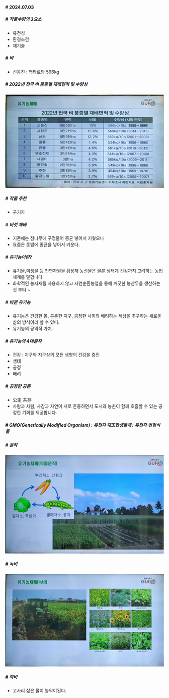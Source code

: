 #### # 2024.07.03

##### # 작물수량의 3요소
  - 유전성
  - 환경조건
  - 재기술

##### # 벼
  - 신동진 : 핵타르당 596kg
  
##### # 2022년 전국 벼 품종별 재배면적 및 수량성
![](2022년%20전국%20벼%20품종별%20재배면적%20및%20수량성.jpeg)

##### # 작물 추천
  - 구기자

##### # 버섯 재배
  - 기존에는 참나무에 구멍뚤어 종균 넣어서 키웠으나
  - 요즘은 톳밥에 종균을 넣어서 키운다.

##### # 유기농이란?
  - 유기물,미생물 등 천연자원을 황용해 농산물은 물론 생태계 건강까지 고려하는 농업체계를 말합니다.
  - 화학적인 농자재를 사용하지 않고 자연순환농업을 통해 깨끗한 농산무을 생산하는 것 부터 ~
##### # 바뀐 유기농
  - 유기농은 건강한 몸, 튼츤한 지구, 공정한 사회와 배려하는 세상을 추구하는 새로운 삶의 방식이라 할 수 있따.
  - 유기농의 공익적 가치.

##### # 유기농의 4대원칙
  - 건강 : 지구와 지구상의 모든 생명의 건강을 증진
  - 생태
  - 공정
  - 배려

##### # 공정한 공존
  - 公定 共存
  - 사람과 사람, 사감과 자연이 서로 존중하면서 도시와 농촌이 함께 호흡할 수 있는 공정한 기회를 제공합니다.


##### # GMO(Genetically Modified Organism) : 유전자 재조합생물체 : 유전자 변형식물

##### # 윤작
![](윤작.jpeg)
##### # 녹비
![](녹비.jpeg)

##### # 퇴비
- 고사리 삶은 물이 농약이된다.

